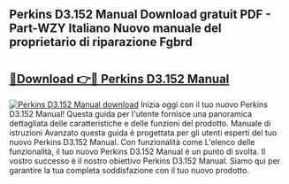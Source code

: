 ## Perkins D3.152 Manual Download gratuit PDF - Part-WZY Italiano Nuovo manuale del proprietario di riparazione Fgbrd

# <h2><a href="http://dfa1dh.blite.top/?on=Perkins+D3.152+Manual">🔗Download 👉🔴 Perkins D3.152 Manual</a></h2>

[![Perkins D3.152 Manual download](https://i.imgur.com/lujVjoI.png)](http://dfa1dh.blite.top/?on=Perkins+D3.152+Manual)
Inizia oggi con il tuo nuovo Perkins D3.152 Manual! Questa guida per l'utente fornisce una panoramica dettagliata delle caratteristiche e delle funzioni del prodotto. Manuale di istruzioni Avanzato questa guida è progettata per gli utenti esperti del tuo nuovo Perkins D3.152 Manual. Con funzionalità come L'elenco delle funzionalità, il tuo nuovo Perkins D3.152 Manual è un punto di svolta. Il vostro successo è il nostro obiettivo Perkins D3.152 Manual. Siamo qui per garantire la tua completa soddisfazione con il tuo nuovo prodotto.
